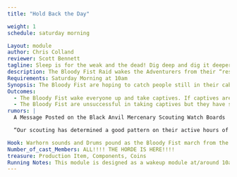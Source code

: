 ```yaml
---
title: "Hold Back the Day"

weight: 1
schedule: saturday morning

Layout: module
author: Chris Colland
reviewer: Scott Bennett
tagline: Sleep is for the weak and the dead! Dig deep and dig it deeper!
description: The Bloody Fist Raid wakes the Adventurers from their “restful” sleep and reminds them why they came to Stonewood.
Requirements: Saturday Morning at 10am
Synopsis: The Bloody Fist are hoping to catch people still in their cabins or sleeping to take captive. Early risers can catch the first Orcish blades of the day! The Fist is relentless and will not rest until they re-plant their banners on Stonewood Tavern and claim it for their own once again and put this insurrection to the sword.
Outcomes:
  - The Bloody Fist wake everyone up and take captives. If captives are taken run the module "Bonesaw's Black Site"
  - The Bloody Fist are unsuccessful in taking captives but they have shaken the hearts of the citizens with their ruthless tactics but are repelled
rumors: |
  A Message Posted on the Black Anvil Mercenary Scouting Watch Boards

  “Our scouting has determined a good pattern on their active hours of operation. The Bloody Fist tend to be active from the hours of 10 o’clock in the late morning till just past the witching hour of Midnight. They seems to retain some semblance of normal sleep patterns that we do and rest at more normal hours. This is not to say they don’t have some active at Twilight hours, but they do sleep despite their bold claims”

Hook: Warhorn sounds and Drums pound as the Bloody Fist march from the woods and begin their assault
Number_of_cast_Members: ALL!!!! THE HORDE IS HERE!!!!
treasure: Production Item, Components, Coins
Running Notes: This module is designed as a wakeup module at/around 10am on Saturday morning to get the PCs up and moving for the day. Not too early but not letting them sleep in too late. The Bloody Fist are relentless so I want the feeling that they are at war still fresh in their mind. Going to bed is important but you have a war to fight. Take a nap when the coast is clear in the middle of the day. The entire NPC crew will scatter across the site if people are spread out with plenty of treasure to respawn multiple times and keep coming to simulate a large raid and keep the fear level high. The goal is to take captives if they are up and send Ransom letter in to the other PCs when they are up if people are captured. All Bloody Fist can read/write and healing arts/first aid so this is not a concern or an attempt at mass resurrection. This is a smash and grab terrorist tactic to further Val’Kaz’s chess game with the PCs
---
```

